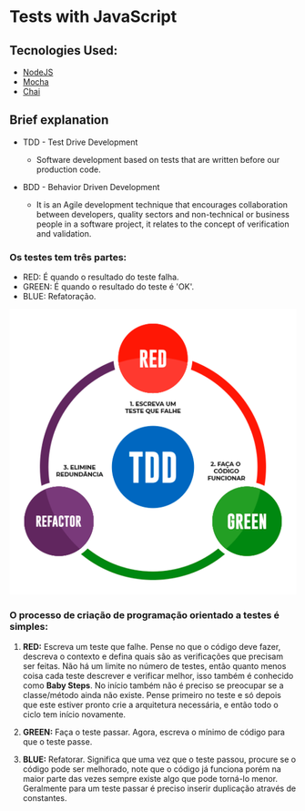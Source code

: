 # Tests with JavaScript

## Tecnologies Used:

* [NodeJS](https://nodejs.org/en/)
* [Mocha](https://mochajs.org/)
* [Chai](https://www.npmjs.com/package/chai)

## Brief explanation

* TDD - Test Drive Development
  * Software development based on tests that are written before our production code.

* BDD - Behavior Driven Development
  * It is an Agile development technique that encourages collaboration between developers, quality sectors and non-technical or business people in a software project, it relates to the concept of verification and validation.

### Os testes tem três partes:

* RED: É quando o resultado do teste falha.
* GREEN: É quando o resultado do teste é 'OK'.
* BLUE: Refatoração. 

![banner](https://github.com/pauloteixeira01/js-test/blob/main/img/banner.png)

### O processo de criação de programação orientado a testes é simples:

  1.  **RED:** Escreva um teste que falhe. Pense no que o código deve fazer, descreva o contexto e defina quais são as verificações que precisam ser feitas. Não há um limite no número de testes, então quanto menos coisa cada teste descrever e verificar melhor, isso também é conhecido como **Baby Steps**. No início também não é preciso se preocupar se a classe/método ainda não existe. Pense primeiro no teste e só depois que este estiver pronto crie a arquitetura necessária, e então todo o ciclo tem início novamente.
  
  2.  **GREEN:** Faça o teste passar. Agora, escreva o mínimo de código para que o teste passe.

  3.  **BLUE:** Refatorar. Significa que uma vez que o teste passou, procure se o código pode ser melhorado, note que o código já funciona porém na maior parte das vezes sempre existe algo que pode torná-lo menor. Geralmente para um teste passar é preciso inserir duplicação através de constantes.
